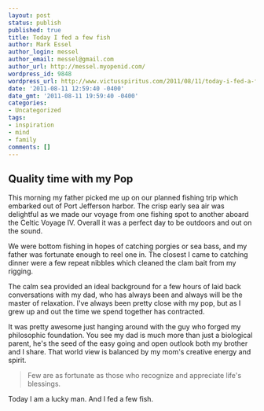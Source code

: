 ```yaml
---
layout: post
status: publish
published: true
title: Today I fed a few fish
author: Mark Essel
author_login: messel
author_email: messel@gmail.com
author_url: http://messel.myopenid.com/
wordpress_id: 9848
wordpress_url: http://www.victusspiritus.com/2011/08/11/today-i-fed-a-few-fish/
date: '2011-08-11 12:59:40 -0400'
date_gmt: '2011-08-11 19:59:40 -0400'
categories:
- Uncategorized
tags:
- inspiration
- mind
- family
comments: []
---
```

<h2>Quality time with my Pop</h2>
<p>This morning my father picked me up on our planned fishing trip which embarked out of Port Jefferson harbor. The crisp early sea air was delightful as we made our voyage from one fishing spot to another aboard the Celtic Voyage IV. Overall it was a perfect day to be outdoors and out on the sound.</p>
<p>We were bottom fishing in hopes of catching porgies or sea bass, and my father was fortunate enough to reel one in. The closest I came to catching dinner were a few repeat nibbles which cleaned the clam bait from my rigging.</p>
<p>The calm sea provided an ideal background for a few hours of laid back conversations with my dad, who has always been and always will be the master of relaxation. I've always been pretty close with my pop, but as I grew up and out the time we spend together has contracted. </p>
<p>It was pretty awesome just hanging around with the guy who forged my philosophic foundation. You see my dad is much more than just a biological parent, he's the seed of the easy going and open outlook both my brother and I share. That world view is balanced by my mom's creative energy and spirit.</p>
<blockquote><p>
Few are as fortunate as those who recognize and appreciate life's blessings.
</p></blockquote>
<p>Today I am a lucky man. And I fed a few fish.</p>
